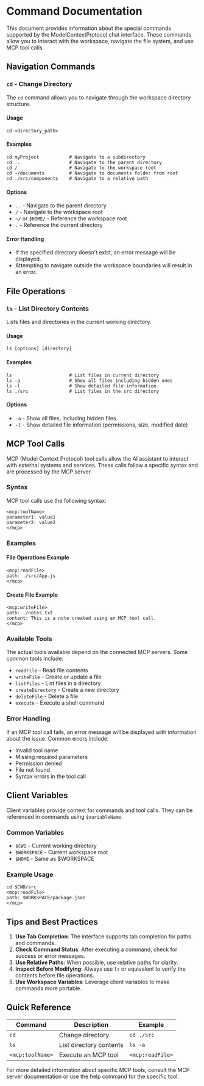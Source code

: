 # Command Documentation

This document provides information about the special commands supported by the ModelContextProtocol chat interface. These commands allow you to interact with the workspace, navigate the file system, and use MCP tool calls.

## Navigation Commands

### `cd` - Change Directory

The `cd` command allows you to navigate through the workspace directory structure.

#### Usage

```
cd <directory_path>
```

#### Examples

```
cd myProject           # Navigate to a subdirectory
cd ..                  # Navigate to the parent directory
cd /                   # Navigate to the workspace root
cd ~/documents         # Navigate to documents folder from root
cd ./src/components    # Navigate to a relative path
```

#### Options

- `..` - Navigate to the parent directory
- `/` - Navigate to the workspace root
- `~/` or `$HOME/` - Reference the workspace root
- `.` - Reference the current directory

#### Error Handling

- If the specified directory doesn't exist, an error message will be displayed.
- Attempting to navigate outside the workspace boundaries will result in an error.

## File Operations

### `ls` - List Directory Contents

Lists files and directories in the current working directory.

#### Usage

```
ls [options] [directory]
```

#### Examples

```
ls                     # List files in current directory
ls -a                  # Show all files including hidden ones
ls -l                  # Show detailed file information
ls ./src               # List files in the src directory
```

#### Options

- `-a` - Show all files, including hidden files
- `-l` - Show detailed file information (permissions, size, modified date)

## MCP Tool Calls

MCP (Model Context Protocol) tool calls allow the AI assistant to interact with external systems and services. These calls follow a specific syntax and are processed by the MCP server.

### Syntax

MCP tool calls use the following syntax:

```
<mcp:toolName>
parameter1: value1
parameter2: value2
</mcp>
```

### Examples

#### File Operations Example

```
<mcp:readFile>
path: ./src/App.js
</mcp>
```

#### Create File Example

```
<mcp:writeFile>
path: ./notes.txt
content: This is a note created using an MCP tool call.
</mcp>
```

### Available Tools

The actual tools available depend on the connected MCP servers. Some common tools include:

- `readFile` - Read file contents
- `writeFile` - Create or update a file
- `listFiles` - List files in a directory
- `createDirectory` - Create a new directory
- `deleteFile` - Delete a file
- `execute` - Execute a shell command

### Error Handling

If an MCP tool call fails, an error message will be displayed with information about the issue. Common errors include:

- Invalid tool name
- Missing required parameters
- Permission denied
- File not found
- Syntax errors in the tool call

## Client Variables

Client variables provide context for commands and tool calls. They can be referenced in commands using `$variableName`.

### Common Variables

- `$CWD` - Current working directory
- `$WORKSPACE` - Current workspace root
- `$HOME` - Same as $WORKSPACE

### Example Usage

```
cd $CWD/src
<mcp:readFile>
path: $WORKSPACE/package.json
</mcp>
```

## Tips and Best Practices

1. **Use Tab Completion**: The interface supports tab completion for paths and commands.
2. **Check Command Status**: After executing a command, check for success or error messages.
3. **Use Relative Paths**: When possible, use relative paths for clarity.
4. **Inspect Before Modifying**: Always use `ls` or equivalent to verify the contents before file operations.
5. **Use Workspace Variables**: Leverage client variables to make commands more portable.

## Quick Reference

| Command | Description | Example |
|---------|-------------|---------|
| `cd` | Change directory | `cd ./src` |
| `ls` | List directory contents | `ls -a` |
| `<mcp:toolName>` | Execute an MCP tool | `<mcp:readFile>` |

For more detailed information about specific MCP tools, consult the MCP server documentation or use the help command for the specific tool.
